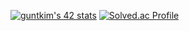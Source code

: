 [![guntkim's 42 stats](https://badge42.vercel.app/api/v2/cl1n3chys000609ms3admr1sx/stats?cursusId=21&coalitionId=85)](https://github.com/JaeSeoKim/badge42)
[![Solved.ac Profile](http://mazassumnida.wtf/api/v2/generate_badge?boj=caputdraconis)](https://solved.ac/caputdraconis/)
